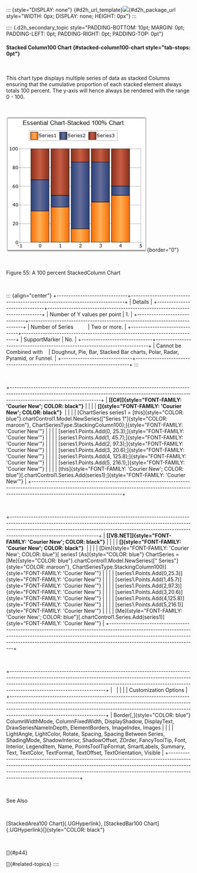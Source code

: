 ::: {style="DISPLAY: none"}
[](ms-xhelp:///?Id=d2h_url_template){#d2h_url_template}![](!package_url!){#d2h_package_url style="WIDTH: 0px; DISPLAY: none; HEIGHT: 0px"}
:::

:::: {.d2h_secondary_topic style="PADDING-BOTTOM: 10pt; MARGIN: 0pt; PADDING-LEFT: 0pt; PADDING-RIGHT: 0pt; PADDING-TOP: 0pt"}
#### Stacked Column100 Chart {#stacked-column100-chart style="tab-stops: 0pt"}

 

This chart type displays multiple series of data as stacked Columns ensuring that the cumulative proportion of each stacked element always totals 100 percent. The y-axis will hence always be rendered with the range 0 - 100.

 

![](ImagesExt/image84_57.jpg){border="0"}

 

Figure 55: A 100 percent StackedColumn Chart

 

::: {align="center"}
+------------------------------+---------------------------------------------------------------------------+
| Details                                                                                                  |
+------------------------------+---------------------------------------------------------------------------+
| Number of Y values per point | 1\.                                                                       |
+------------------------------+---------------------------------------------------------------------------+
| Number of Series             | Two or more.                                                              |
+------------------------------+---------------------------------------------------------------------------+
| SupportMarker                | No.                                                                       |
+------------------------------+---------------------------------------------------------------------------+
| Cannot be Combined with      | Doughnut, Pie, Bar, Stacked Bar charts, Polar, Radar, Pyramid, or Funnel. |
+------------------------------+---------------------------------------------------------------------------+
:::

 

+--------------------------------------------------------------------------------------------------------------------------------------------------------------------------------------------------+
| **[\[C#\]]{style="FONT-FAMILY: 'Courier New'; COLOR: black"}**                                                                                                                                   |
|                                                                                                                                                                                                  |
| **[]{style="FONT-FAMILY: 'Courier New'; COLOR: black"}**                                                                                                                                         |
|                                                                                                                                                                                                  |
| [ChartSeries series1 = [this]{style="COLOR: blue"}.chartControl1.Model.NewSeries([\"Series 1\"]{style="COLOR: maroon"}, ChartSeriesType.StackingColumn100);]{style="FONT-FAMILY: 'Courier New'"} |
|                                                                                                                                                                                                  |
| [series1.Points.Add(0, 25.3);]{style="FONT-FAMILY: 'Courier New'"}                                                                                                                               |
|                                                                                                                                                                                                  |
| [series1.Points.Add(1, 45.7);]{style="FONT-FAMILY: 'Courier New'"}                                                                                                                               |
|                                                                                                                                                                                                  |
| [series1.Points.Add(2, 97.3);]{style="FONT-FAMILY: 'Courier New'"}                                                                                                                               |
|                                                                                                                                                                                                  |
| [series1.Points.Add(3, 20.6);]{style="FONT-FAMILY: 'Courier New'"}                                                                                                                               |
|                                                                                                                                                                                                  |
| [series1.Points.Add(4, 125.8);]{style="FONT-FAMILY: 'Courier New'"}                                                                                                                              |
|                                                                                                                                                                                                  |
| [series1.Points.Add(5, 216.1);]{style="FONT-FAMILY: 'Courier New'"}                                                                                                                              |
|                                                                                                                                                                                                  |
| [this]{style="FONT-FAMILY: 'Courier New'; COLOR: blue"}[.chartControl1.Series.Add(series1);]{style="FONT-FAMILY: 'Courier New'"}                                                                 |
+--------------------------------------------------------------------------------------------------------------------------------------------------------------------------------------------------+

 

+-------------------------------------------------------------------------------------------------------------------------------------------------------------------------------------------------------------------------------------------------------------------------------+
| **[\[VB.NET\]]{style="FONT-FAMILY: 'Courier New'; COLOR: black"}**                                                                                                                                                                                                            |
|                                                                                                                                                                                                                                                                               |
| **[]{style="FONT-FAMILY: 'Courier New'; COLOR: black"}**                                                                                                                                                                                                                      |
|                                                                                                                                                                                                                                                                               |
| [Dim]{style="FONT-FAMILY: 'Courier New'; COLOR: blue"}[ series1 [As]{style="COLOR: blue"} ChartSeries = [Me]{style="COLOR: blue"}.chartControl1.Model.NewSeries([\" Series\"]{style="COLOR: maroon"}, ChartSeriesType.StackingColumn100)]{style="FONT-FAMILY: 'Courier New'"} |
|                                                                                                                                                                                                                                                                               |
| [series1.Points.Add(0,25.3)]{style="FONT-FAMILY: 'Courier New'"}                                                                                                                                                                                                              |
|                                                                                                                                                                                                                                                                               |
| [series1.Points.Add(1,45.7)]{style="FONT-FAMILY: 'Courier New'"}                                                                                                                                                                                                              |
|                                                                                                                                                                                                                                                                               |
| [series1.Points.Add(2,97.3)]{style="FONT-FAMILY: 'Courier New'"}                                                                                                                                                                                                              |
|                                                                                                                                                                                                                                                                               |
| [series1.Points.Add(3,20.6)]{style="FONT-FAMILY: 'Courier New'"}                                                                                                                                                                                                              |
|                                                                                                                                                                                                                                                                               |
| [series1.Points.Add(4,125.8)]{style="FONT-FAMILY: 'Courier New'"}                                                                                                                                                                                                             |
|                                                                                                                                                                                                                                                                               |
| [series1.Points.Add(5,216.1)]{style="FONT-FAMILY: 'Courier New'"}                                                                                                                                                                                                             |
|                                                                                                                                                                                                                                                                               |
| [Me]{style="FONT-FAMILY: 'Courier New'; COLOR: blue"}[.chartControl1.Series.Add(series1)]{style="FONT-FAMILY: 'Courier New'"}                                                                                                                                                 |
+-------------------------------------------------------------------------------------------------------------------------------------------------------------------------------------------------------------------------------------------------------------------------------+

 

+----------------------------------------------------------------------------------------------------------------------------------------------------------------------------------------------------------------------------------------------------------------------------------+
|                                                                                                                                                                                                                                                                                  |
|                                                                                                                                                                                                                                                                                  |
| Customization Options                                                                                                                                                                                                                                                            |
+----------------------------------------------------------------------------------------------------------------------------------------------------------------------------------------------------------------------------------------------------------------------------------+
| Border[,]{style="COLOR: blue"} ColumnWidthMode, ColumnFixedWidth, DisplayShadow, DisplayText, DrawSeriesNameInDepth, ElementBorders, ImageIndex, Images                                                                                                                          |
|                                                                                                                                                                                                                                                                                  |
| LightAngle, LightColor, Rotate, Spacing, Spacing Between Series, ShadingMode, ShadowInterior, ShadowOffset, ZOrder, FancyToolTip, Font, Interior, LegendItem, Name, PointsToolTipFormat, SmartLabels, Summary, Text, TextColor, TextFormat, TextOffset, TextOrientation, Visible |
+----------------------------------------------------------------------------------------------------------------------------------------------------------------------------------------------------------------------------------------------------------------------------------+

 

See Also

 

[StackedArea100 Chart]{.UGHyperlink}, [StackedBar100 Chart]{.UGHyperlink}[]{style="COLOR: black"}

 

[]{#p44} 

[]{#related-topics}
::::
